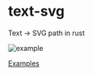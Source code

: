 # text-svg
Text -> SVG path in rust

![example](https://raw.githubusercontent.com/matthunz/text-svg/main/image.svg)

[Examples](https://github.com/matthunz/text-svg/tree/main/examples)

